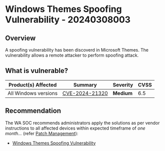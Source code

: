 # Windows Themes Spoofing Vulnerability - 20240308003

## Overview

A spoofing vulnerability has been discoverd in Microsoft Themes. The vulnerability allows a remote attacker to perform spoofing attack.



## What is vulnerable?

| Product(s) Affected | Summary | Severity     | CVSS |
| ------------------- | ------- | ------------ | ---- |
| All Windows versions |  [CVE-2024-21320](https://nvd.nist.gov/vuln/detail/CVE-2024-21320)       | **Medium** | 6.5  |


## Recommendation

The WA SOC recommends administrators apply the solutions as per vendor instructions to all affected devices within expected timeframe of *one month...* (refer [Patch Management](../guidelines/patch-management.md)):

- [Windows Themes Spoofing Vulnerability](https://msrc.microsoft.com/update-guide/vulnerability/CVE-2024-21320)


